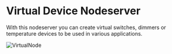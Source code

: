 # Virtual Device Nodeserver

With this nodeserver you can create virtual switches, dimmers or temperature devices to be used in various applications.

![VirtualNode](https://github.com/markv58/github.io/blob/master/Virtual_Node.png)
